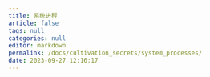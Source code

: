 ```yaml
---
title: 系统进程
article: false
tags: null
categories: null
editor: markdown
permalink: /docs/cultivation_secrets/system_processes/
date: 2023-09-27 12:16:17
---
```


